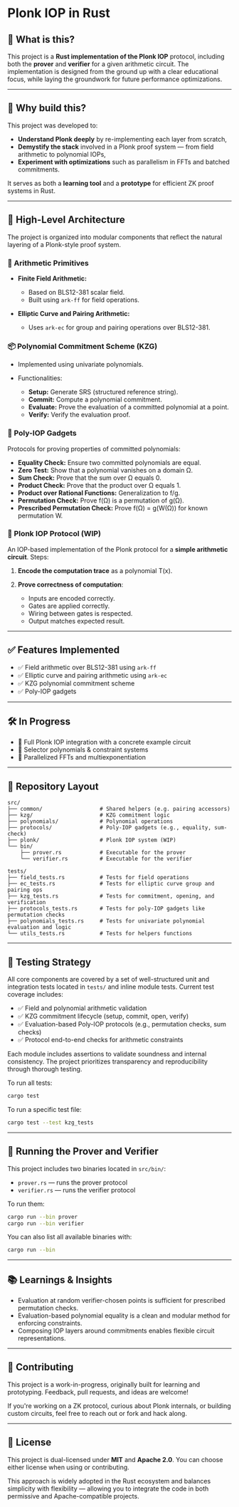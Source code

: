 # Plonk IOP in Rust

## 🚀 What is this?

This project is a **Rust implementation of the Plonk IOP** protocol, including both the **prover** and **verifier** for a given arithmetic circuit. The implementation is designed from the ground up with a clear educational focus, while laying the groundwork for future performance optimizations.

---

## 🎯 Why build this?

This project was developed to:

* **Understand Plonk deeply** by re-implementing each layer from scratch,
* **Demystify the stack** involved in a Plonk proof system — from field arithmetic to polynomial IOPs,
* **Experiment with optimizations** such as parallelism in FFTs and batched commitments.

It serves as both a **learning tool** and a **prototype** for efficient ZK proof systems in Rust.

---

## 🧱 High-Level Architecture

The project is organized into modular components that reflect the natural layering of a Plonk-style proof system.

### 🔢 Arithmetic Primitives

* **Finite Field Arithmetic:**

  * Based on BLS12-381 scalar field.
  * Built using `ark-ff` for field operations.

* **Elliptic Curve and Pairing Arithmetic:**

  * Uses `ark-ec` for group and pairing operations over BLS12-381.

### 📦 Polynomial Commitment Scheme (KZG)

* Implemented using univariate polynomials.
* Functionalities:

  * **Setup:** Generate SRS (structured reference string).
  * **Commit:** Compute a polynomial commitment.
  * **Evaluate:** Prove the evaluation of a committed polynomial at a point.
  * **Verify:** Verify the evaluation proof.

### 🧪 Poly-IOP Gadgets

Protocols for proving properties of committed polynomials:

* **Equality Check:** Ensure two committed polynomials are equal.
* **Zero Test:** Show that a polynomial vanishes on a domain Ω.
* **Sum Check:** Prove that the sum over Ω equals 0.
* **Product Check:** Prove that the product over Ω equals 1.
* **Product over Rational Functions:** Generalization to f/g.
* **Permutation Check:** Prove f(Ω) is a permutation of g(Ω).
* **Prescribed Permutation Check:** Prove f(Ω) = g(W(Ω)) for known permutation W.

### 🔧 Plonk IOP Protocol (WIP)

An IOP-based implementation of the Plonk protocol for a **simple arithmetic circuit**.
Steps:

1. **Encode the computation trace** as a polynomial T(x).
2. **Prove correctness of computation**:

   * Inputs are encoded correctly.
   * Gates are applied correctly.
   * Wiring between gates is respected.
   * Output matches expected result.

---

## ✅ Features Implemented

* ✅ Field arithmetic over BLS12-381 using `ark-ff`
* ✅ Elliptic curve and pairing arithmetic using `ark-ec`
* ✅ KZG polynomial commitment scheme
* ✅ Poly-IOP gadgets

---

## 🛠️ In Progress

* 🔧 Full Plonk IOP integration with a concrete example circuit
* 🔧 Selector polynomials & constraint systems
* 🔧 Parallelized FFTs and multiexponentiation

---

## 📁 Repository Layout

```
src/
├── common/                  # Shared helpers (e.g. pairing accessors)
├── kzg/                     # KZG commitment logic
├── polynomials/             # Polynomial operations
├── protocols/               # Poly-IOP gadgets (e.g., equality, sum-check)
├── plonk/                   # Plonk IOP system (WIP)
└── bin/
    ├── prover.rs            # Executable for the prover
    └── verifier.rs          # Executable for the verifier

tests/
├── field_tests.rs           # Tests for field operations
├── ec_tests.rs              # Tests for elliptic curve group and pairing ops
├── kzg_tests.rs             # Tests for commitment, opening, and verification
├── protocols_tests.rs       # Tests for poly-IOP gadgets like permutation checks
├── polynomials_tests.rs     # Tests for univariate polynomial evaluation and logic
└── utils_tests.rs           # Tests for helpers functions 
```

---

## 🧪 Testing Strategy

All core components are covered by a set of well-structured unit and integration tests located in `tests/` and inline module tests. Current test coverage includes:

* ✅ Field and polynomial arithmetic validation
* ✅ KZG commitment lifecycle (setup, commit, open, verify)
* ✅ Evaluation-based Poly-IOP protocols (e.g., permutation checks, sum checks)
* ✅ Protocol end-to-end checks for arithmetic constraints

Each module includes assertions to validate soundness and internal consistency. The project prioritizes transparency and reproducibility through thorough testing.

To run all tests:

```bash
cargo test
```

To run a specific test file:

```bash
cargo test --test kzg_tests
```

---

## 🏃 Running the Prover and Verifier

This project includes two binaries located in `src/bin/`:

* `prover.rs` — runs the prover protocol
* `verifier.rs` — runs the verifier protocol

To run them:

```bash
cargo run --bin prover
cargo run --bin verifier
```

You can also list all available binaries with:

```bash
cargo run --bin
```

---

## 📚 Learnings & Insights

* Evaluation at random verifier-chosen points is sufficient for prescribed permutation checks.
* Evaluation-based polynomial equality is a clean and modular method for enforcing constraints.
* Composing IOP layers around commitments enables flexible circuit representations.

---

## 🤝 Contributing

This project is a work-in-progress, originally built for learning and prototyping. Feedback, pull requests, and ideas are welcome!

If you're working on a ZK protocol, curious about Plonk internals, or building custom circuits, feel free to reach out or fork and hack along.

---

## 📜 License

This project is dual-licensed under **MIT** and **Apache 2.0**. You can choose either license when using or contributing.

This approach is widely adopted in the Rust ecosystem and balances simplicity with flexibility — allowing you to integrate the code in both permissive and Apache-compatible projects.
